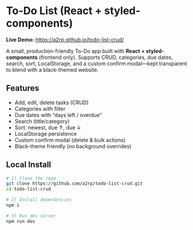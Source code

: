 # To-Do List (React + styled-components)

**Live Demo:** https://a2rp.github.io/todo-list-crud/

A small, production-friendly To-Do app built with **React + styled-components** (frontend only). Supports CRUD, categories, due dates, search, sort, LocalStorage, and a custom confirm modal—kept transparent to blend with a black-themed website.

## Features

-   Add, edit, delete tasks (CRUD)
-   Categories with filter
-   Due dates with “days left / overdue”
-   Search (title/category)
-   Sort: newest, due ↑, due ↓
-   LocalStorage persistence
-   Custom confirm modal (delete & bulk actions)
-   Black-theme friendly (no background overrides)

## Local Install

```bash
# 1) Clone the repo
git clone https://github.com/a2rp/todo-list-crud.git
cd todo-list-crud

# 2) Install dependencies
npm i

# 3) Run dev server
npm run dev
```
